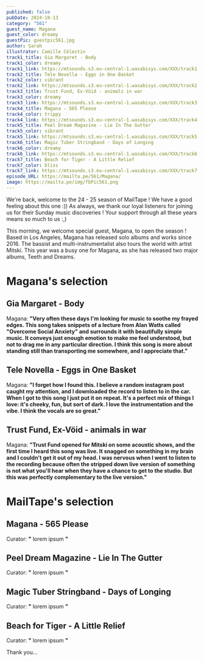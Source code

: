 ```yaml
---
published: false
pubDate: 2024-10-13
category: "561"
guest_name: Magana
guest_color: dreamy
guestPic: guestpic561.jpg
author: Sarah
illustrator: Camille Célestin
track1_title: Gia Margaret - Body
track1_color: dreamy
track1_link: https://mtsounds.s3.eu-central-1.wasabisys.com/XXX/track1.mp3
track2_title: Tele Novella - Eggs in One Basket
track2_color: vibrant
track2_link: https://mtsounds.s3.eu-central-1.wasabisys.com/XXX/track2.mp3
track3_title: Trust Fund, Ex-Vöid - animals in war
track3_color: dreamy
track3_link: https://mtsounds.s3.eu-central-1.wasabisys.com/XXX/track3.mp3
track4_title: Magana - 565 Please
track4_color: trippy
track4_link: https://mtsounds.s3.eu-central-1.wasabisys.com/XXX/track4.mp3
track5_title: Peel Dream Magazine - Lie In The Gutter
track5_color: vibrant
track5_link: https://mtsounds.s3.eu-central-1.wasabisys.com/XXX/track5.mp3
track6_title: Magic Tuber Stringband - Days of Longing
track6_color: dreamy
track6_link: https://mtsounds.s3.eu-central-1.wasabisys.com/XXX/track6.mp3
track7_title: Beach for Tiger - A Little Relief
track7_color: bliss
track7_link: https://mtsounds.s3.eu-central-1.wasabisys.com/XXX/track7.mp3
episode_URL: https://mailta.pe/561/Magana/
image: https://mailta.pe/img/fbPic561.png
---
```

We're back, welcome to the 24 - 25 season of MailTape ! We have a good feeling about this one :)) As always, we thank our loyal listeners for joining us for their Sunday music discoveries ! Your support through all these years means so much to us :,) 

This morning, we welcome special guest, Magana, to open the season ! Based in Los Angeles, Magana has released solo albums and works since 2016. The bassist and multi-instrumentalist also tours the world with artist Mitski. This year was a busy one for Magana, as she has released two major albums, Teeth and Dreams.  

# Magana's selection

## Gia Margaret - Body

Magana: **"**Very often these days I'm looking for music to soothe my frayed edges. This song takes snippets of a lecture from Alan Watts called "Overcome Social Anxiety" and surrounds it with beautifully simple music. It conveys just enough emotion to make me feel understood, but not to drag me in any particular direction. I think this song is more about standing still than transporting me somewhere, and I appreciate that.**"** 

## Tele Novella - Eggs in One Basket

 Magana: **"**I forget how I found this. I believe a random instagram post caught my attention, and I downloaded the record to listen to in the car. When I got to this song I just put it on repeat. It's a perfect mix of things I love: it's cheeky, fun, but sort of dark. I love the instrumentation and the vibe. I think the vocals are so great.**"** 

## Trust Fund, Ex-Vöid - animals in war

Magana: **"**Trust Fund opened for Mitski on some acoustic shows, and the first time I heard this song was live. It snagged on something in my brain and I couldn't get it out of my head. I was nervous when I went to listen to the recording because often the stripped down live version of something is not what you'll hear when they have a chance to get to the studio. But this was perfectly complementary to the live version.**"** 

# MailTape's selection

## Magana - 565 Please

 Curator: **"** lorem ipsum **"** 

## Peel Dream Magazine - Lie In The Gutter

 Curator: **"** lorem ipsum **"** 

## Magic Tuber Stringband - Days of Longing

 Curator: **"** lorem ipsum **"** 

## Beach for Tiger - A Little Relief

 Curator: **"** lorem ipsum **"** 

 Thank you...
